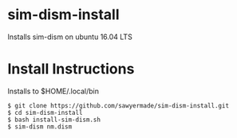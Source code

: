 # sim-dism-install

Installs sim-dism on ubuntu 16.04 LTS

# Install Instructions

Installs to $HOME/.local/bin

```
$ git clone https://github.com/sawyermade/sim-dism-install.git
$ cd sim-dism-install
$ bash install-sim-dism.sh
$ sim-dism nm.dism
```
